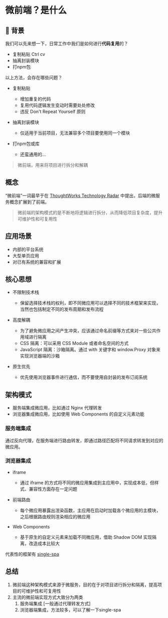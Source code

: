 # 微前端？是什么

## 🌵 背景

我们可以先来想一下，日常工作中我们是如何进行**代码复用**的？

- 复制粘贴 Ctrl cv
- 抽离封装模块
- 打npm包



以上方法，会存在哪些问题？

- 复制粘贴

  - 增加重复的代码
  - 复用代码逻辑发生变动时需要处处修改
  - 违反 Don't Repeat Yourself 原则

- 抽离封装模块

  - 仅适用于当前项目，无法兼容多个项目要使用同一个模块

- 打npm包或库

  - 还蛮通用的...

    

> 微前端，用来将项目进行拆分和解耦



## 概念

“微前端”一词最早于在 [ThoughtWorks Technology Radar](https://www.thoughtworks.com/radar/techniques/micro-frontends) 中提出，后端的微服务概念扩展到了前端。



>  微前端的架构模式的是不断地将逻辑进行拆分，从而降低项目复杂度，提升可维护性和可复用性



## 应用场景

- 内部的平台系统
- 大型单页应用
- 对已有系统的兼容和扩展



## 核心思想



- 不限制技术栈
  - 保留选择技术栈的权利，即不同微应用可以选择不同的技术框架来实现，当然也包括制定不同的发布周期和发布流程

- 高度解耦
  - 为了避免微应用之间产生冲突，应该通过命名前缀等方式来对一些公共作用域进行隔离
  - CSS 隔离：可以采用 CSS Module 或者命名空间的方式
  - JavaScript 隔离：沙箱隔离。通过 with 关键字和 window.Proxy 对象来实现浏览器端的沙箱
- 原生优先
  - 优先使用浏览器事件进行通信，而不要使用自封装的发布订阅系统



## 架构模式



- 服务端集成微应用，比如通过 Nginx 代理转发
- 浏览器集成微应用，比如使用 Web Components 的自定义元素功能



### 服务端集成



通过反向代理，在服务端进行路由转发，即通过路径匹配将不同请求转发到对应的微应用。



### 浏览器集成



- iframe
  - 通过 iframe 的方式将不同的微应用集成到主应用中，实现成本低，但样式、兼容性方面存在一定问题

- 前端路由
  - 每个微应用暴露出渲染函数，主应用在启动时加载各个微应用的主模块，之后根据路由规则渲染相应的微应用

- Web Components
  - 基于原生的自定义元素来加载不同微应用，借助 Shadow DOM 实现隔离，改造成本比较大

代表性的框架有 [single-spa](https://github.com/single-spa/single-spa)



## 总结



1. 微前端这种架构模式来源于微服务，目的在于对项目进行拆分和隔离，提高项目的可维护性和可复用性
2. 主流的微前端实现方式大致分为两类
   1. 服务端集成 [一般通过代理转发方式]
   2. 浏览器端集成，方法较多，可以了解一下single-spa
